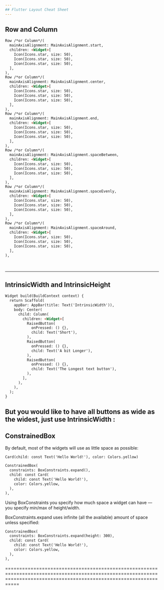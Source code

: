```yaml
---
## Flutter Layout Cheat Sheet
---
```

## Row and Column
```html
Row /*or Column*/( 
  mainAxisAlignment: MainAxisAlignment.start,
  children: <Widget>[
    Icon(Icons.star, size: 50),
    Icon(Icons.star, size: 50),
    Icon(Icons.star, size: 50),
  ],
),
Row /*or Column*/( 
  mainAxisAlignment: MainAxisAlignment.center,
  children: <Widget>[
    Icon(Icons.star, size: 50),
    Icon(Icons.star, size: 50),
    Icon(Icons.star, size: 50),
  ],
),
Row /*or Column*/( 
  mainAxisAlignment: MainAxisAlignment.end,
  children: <Widget>[
    Icon(Icons.star, size: 50),
    Icon(Icons.star, size: 50),
    Icon(Icons.star, size: 50),
  ],
),
Row /*or Column*/( 
  mainAxisAlignment: MainAxisAlignment.spaceBetween,
  children: <Widget>[
    Icon(Icons.star, size: 50),
    Icon(Icons.star, size: 50),
    Icon(Icons.star, size: 50),
  ],
),
Row /*or Column*/( 
  mainAxisAlignment: MainAxisAlignment.spaceEvenly,
  children: <Widget>[
    Icon(Icons.star, size: 50),
    Icon(Icons.star, size: 50),
    Icon(Icons.star, size: 50),
  ],
),
Row /*or Column*/( 
  mainAxisAlignment: MainAxisAlignment.spaceAround,
  children: <Widget>[
    Icon(Icons.star, size: 50),
    Icon(Icons.star, size: 50),
    Icon(Icons.star, size: 50),
  ],
),
```
<br>
   
-----------------------------------------------------------------------------------------------------------------------------------------------------------------------
## IntrinsicWidth and IntrinsicHeight
    
```html
Widget build(BuildContext context) {
  return Scaffold(
    appBar: AppBar(title: Text('IntrinsicWidth')),
    body: Center(
      child: Column(
        children: <Widget>[
          RaisedButton(
            onPressed: () {},
            child: Text('Short'),
          ),
          RaisedButton(
            onPressed: () {},
            child: Text('A bit Longer'),
          ),
          RaisedButton(
            onPressed: () {},
            child: Text('The Longest text button'),
          ),
        ],
      ),
    ),
  );
}
```
But you would like to have all buttons as wide as the widest, just use IntrinsicWidth :
-----------------------------------------------------------------------------------------------------------------------------------------------------------------------
## ConstrainedBox
By default, most of the widgets will use as little space as possible:
```html
Card(child: const Text('Hello World!'), color: Colors.yellow)

ConstrainedBox( 
  constraints: BoxConstraints.expand(),
  child: const Card(
    child: const Text('Hello World!'), 
    color: Colors.yellow,
  ), 
),
```
Using BoxConstraints you specify how much space a widget can have — you specify min/max of height/width.

BoxConstraints.expand uses infinite (all the available) amount of space unless specified:
```html
ConstrainedBox(
  constraints: BoxConstraints.expand(height: 300),
  child: const Card(
    child: const Text('Hello World!'), 
    color: Colors.yellow,
  ),
),
```
=======================================================================================================================================================================
